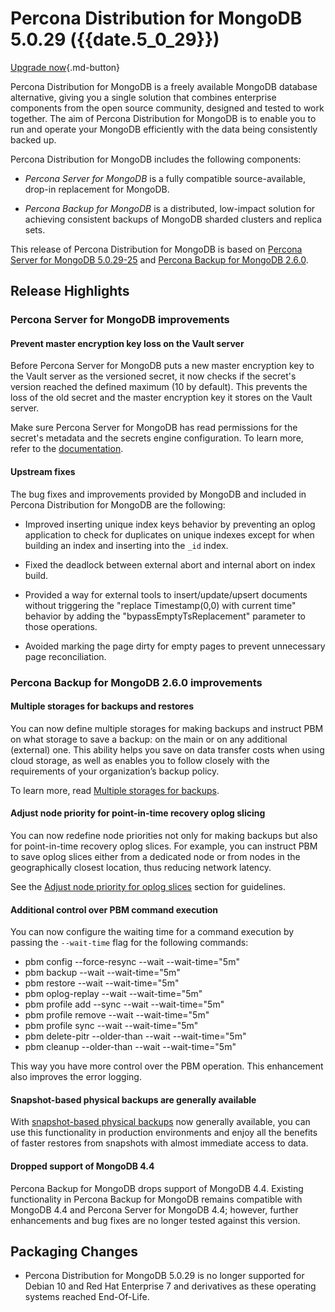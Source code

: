# Percona Distribution for MongoDB 5.0.29 ({{date.5_0_29}})

[Upgrade now](minor-upgrade.md){.md-button}

Percona Distribution for MongoDB is a freely available MongoDB database alternative, giving you a single solution that combines enterprise components from the open source community, designed and tested to work together. The aim of Percona Distribution for MongoDB is to enable you to run and operate your
MongoDB efficiently with the data being consistently backed up.

Percona Distribution for MongoDB includes the following components:

* *Percona Server for MongoDB* is a fully compatible source-available, drop-in replacement
for MongoDB.

* *Percona Backup for MongoDB* is a distributed, low-impact solution for achieving
consistent backups of MongoDB sharded clusters and replica sets.

This release of Percona Distribution for MongoDB is based on [Percona Server for MongoDB 5.0.29-25](https://docs.percona.com/percona-server-for-mongodb/5.0/release_notes/5.0.29-25.html) and [Percona Backup for MongoDB 2.6.0](https://docs.percona.com/percona-backup-mongodb/release-notes/2.6.0.html).

## Release Highlights

### Percona Server for MongoDB improvements

#### Prevent master encryption key loss on the Vault server

Before Percona Server for MongoDB puts a new master encryption key to the Vault server as the versioned secret, it now checks if the secret's version reached the defined maximum (10 by default). This prevents the loss of the old secret and the master encryption key it stores on the Vault server. 

Make sure Percona Server for MongoDB has read permissions for the secret's metadata and the secrets engine configuration. To learn more, refer to the [documentation](docs.percona.com/percona-server-for-mongodb/5.0/vault.html#master-key-loss-prevention).

#### Upstream fixes

The bug fixes and improvements provided by MongoDB and included in Percona Distribution for MongoDB are the following:

* Improved inserting unique index keys behavior by preventing an oplog application to check for duplicates on unique indexes except for when building an index and inserting into the `_id` index. 

* Fixed the deadlock between external abort and internal abort on index build.

* Provided a way for external tools to insert/update/upsert documents without triggering the "replace Timestamp(0,0) with current time" behavior by adding the "bypassEmptyTsReplacement" parameter to those operations.

* Avoided marking the page dirty for empty pages to prevent unnecessary page reconciliation.

### Percona Backup for MongoDB 2.6.0 improvements

#### Multiple storages for backups and restores

You can now define multiple storages for making backups and instruct PBM on what storage to save a backup: on the main or on any additional (external) one. This ability helps you save on data transfer costs when using cloud storage, as well as enables you to follow closely with the requirements of your organization’s backup policy.

To learn more, read [Multiple storages for backups](https://docs.percona.com/percona-backup-mongodb/features/multi-storage.html
).

#### Adjust node priority for point-in-time recovery oplog slicing

You can now redefine node priorities not only for making backups but also for point-in-time recovery oplog slices. For example, you can instruct PBM to save oplog slices either from a dedicated node or from nodes in the geographically closest location, thus reducing network latency. 

See the [Adjust node priority for oplog slices](https://docs.percona.com/percona-backup-mongodb/features/point-in-time-recovery.html#adjust-node-priority-for-oplog-slices) section for guidelines.

#### Additional control over PBM command execution

You can now configure the waiting time for a command execution by passing the `--wait-time` flag for the following commands:

* pbm config --force-resync --wait --wait-time="5m"
* pbm backup --wait --wait-time="5m"
* pbm restore --wait --wait-time="5m"
* pbm oplog-replay --wait --wait-time="5m"
* pbm profile add --sync --wait --wait-time="5m"
* pbm profile remove --wait --wait-time="5m"
* pbm profile sync --wait --wait-time="5m"
* pbm delete-pitr --older-than --wait --wait-time="5m"
* pbm cleanup --older-than --wait --wait-time="5m"

This way you have more control over the PBM operation. This enhancement also improves the error logging.

#### Snapshot-based physical backups are generally available

With [snapshot-based physical backups](https://docs.percona.com/percona-backup-mongodb//features/snapshots.html) now generally available, you can use this functionality in production environments and enjoy all the benefits of faster restores from snapshots with almost immediate access to data. 

#### Dropped support of MongoDB 4.4

Percona Backup for MongoDB drops support of MongoDB 4.4. Existing functionality in Percona Backup for MongoDB remains compatible with MongoDB 4.4 and Percona Server for MongoDB 4.4; however, further enhancements and bug fixes are no longer tested against this version.

## Packaging Changes

* Percona Distribution for MongoDB 5.0.29 is no longer supported for Debian 10 and Red Hat Enterprise 7 and derivatives as these operating systems reached End-Of-Life.
